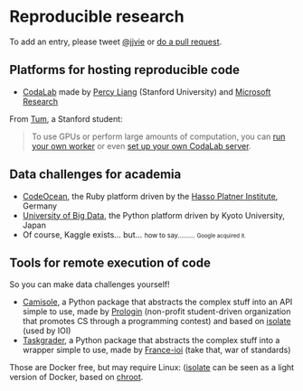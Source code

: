 # Reproducible research

To add an entry, please tweet [@jjvie](https://twitter.com/jjvie) or [do a pull request](https://github.com/jilljenn/las2017).

## Platforms for hosting reproducible code

- [CodaLab](https://worksheets.codalab.org) made by [Percy Liang](https://cs.stanford.edu/~pliang/) (Stanford University) and [Microsoft Research](https://www.microsoft.com/en-us/research/project/codalab/)

From [Tum](http://stanford.edu/~sorathan/), a Stanford student:

> To use GPUs or perform large amounts of computation, you can [run your own worker](https://github.com/codalab/codalab-worksheets/wiki/Execution#running-your-own-worker) or even [set up your own CodaLab server](https://github.com/codalab/codalab-worksheets/wiki/Server-Setup).

<!-- <blockquote class="twitter-tweet" data-lang="fr"><p lang="en" dir="ltr">Talking about reproducible research at <a href="https://twitter.com/hashtag/las17ed?src=hash">#las17ed</a> → the platform built by Stanford University and Microsoft Research: <a href="https://t.co/lAaCfklChD">https://t.co/lAaCfklChD</a></p>&mdash; Jill-Jênn Vie (@jjvie) <a href="https://twitter.com/jjvie/status/855153523528523776">20 avril 2017</a></blockquote> <script async src="//platform.twitter.com/widgets.js" charset="utf-8"></script> -->

## Data challenges for academia

- [CodeOcean](https://github.com/openHPI/codeocean), the Ruby platform driven by the [Hasso Platner Institute](https://en.wikipedia.org/wiki/Hasso_Plattner_Institute), Germany
- [University of Big Data](http://universityofbigdata.net/?lang=en), the Python platform driven by Kyoto University, Japan
- Of course, Kaggle exists… but… <small>how to say………</small> <small><small>Google acquired it.</small></small>

## Tools for remote execution of code

So you can make data challenges yourself!

- [Camisole](https://camisole.prologin.org), a Python package that abstracts the complex stuff into an API simple to use, made by [Prologin](https://prologin.org) (non-profit student-driven organization that promotes CS through a programming contest) and based on [isolate](https://github.com/ioi/isolate) (used by IOI)
- [Taskgrader](https://github.com/France-ioi/taskgrader), a Python package that abstracts the complex stuff into a wrapper simple to use, made by [France-ioi](http://www.france-ioi.org) (take that, war of standards)

Those are Docker free, but may require Linux: ([isolate](https://github.com/ioi/isolate) can be seen as a light version of Docker, based on [chroot](https://en.wikipedia.org/wiki/Chroot).
